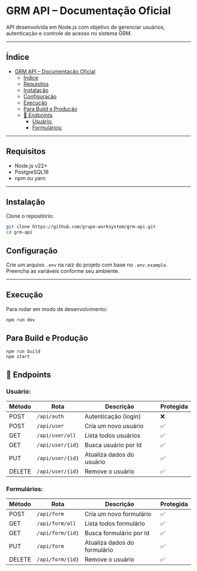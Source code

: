 # GRM API – Documentação Oficial

API desenvolvida em Node.js com objetivo de gerenciar usuários, autenticação e controle de acesso no sistema GRM.

---

## Índice

- [GRM API – Documentação Oficial](#grm-api--documentação-oficial)
  - [Índice](#índice)
  - [Requisitos](#requisitos)
  - [Instalação](#instalação)
  - [Configuração](#configuração)
  - [Execução](#execução)
  - [Para Build e Produção](#para-build-e-produção)
  - [📡 Endpoints](#-endpoints)
    - [Usuário:](#usuário)
    - [Formulários:](#formulários)

---

## Requisitos

- Node.js v22+
- PostgreSQL16
- npm ou yarn

---

## Instalação

Clone o repositório:

```bash
git clone https://github.com/grupo-worksystem/grm-api.git
cd grm-api

```

## Configuração

Crie um arquivo `.env` na raiz do projeto com base no `.env.example`. Preencha as variáveis conforme seu ambiente.

---

## Execução

Para rodar em modo de desenvolvimento:

```bash
npm run dev
```

## Para Build e Produção

```
npm run build
npm start
```

## 📡 Endpoints

### Usuário:

| Método | Rota             | Descrição                 | Protegida |
| ------ | ---------------- | ------------------------- | --------- |
| POST   | `/api/auth`      | Autenticação (login)      | ❌        |
| POST   | `/api/user`      | Cria um novo usuário      | ✅        |
| GET    | `/api/user/all`  | Lista todos usuários      | ✅        |
| GET    | `/api/user/{id}` | Busca usuário por Id      | ✅        |
| PUT    | `/api/user/{id}` | Atualiza dados do usuário | ✅        |
| DELETE | `/api/user/{id}` | Remove o usuário          | ✅        |

### Formulários:

| Método | Rota             | Descrição                    | Protegida |
| ------ | ---------------- | ---------------------------- | --------- |
| POST   | `/api/form`      | Cria um novo formulário      | ✅        |
| GET    | `/api/form/all`  | Lista todos formulário       | ✅        |
| GET    | `/api/form/{id}` | Busca formulário por Id      | ✅        |
| PUT    | `/api/form`      | Atualiza dados do formulário | ✅        |
| DELETE | `/api/form/{id}` | Remove o usuário             | ✅        |
